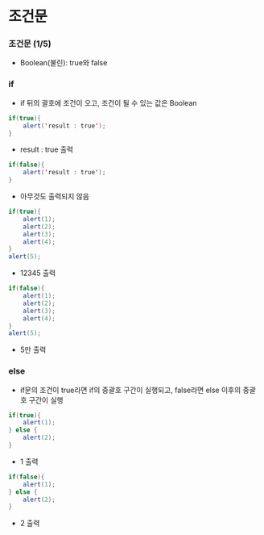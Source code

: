 # 조건문
### 조건문 (1/5)
- Boolean(불린): true와 false

### if
- if 뒤의 괄호에 조건이 오고, 조건이 될 수 있는 값은 Boolean

```java
if(true){
    alert('result : true');
}
```
- result : true 출력

```java
if(false){
    alert('result : true');
}
```
- 아무것도 출력되지 않음


```java
if(true){
    alert(1);
    alert(2);
    alert(3);
    alert(4);
}
alert(5);
```
- 12345 출력

```java
if(false){
    alert(1);
    alert(2);
    alert(3);
    alert(4);
}
alert(5);
```
- 5만 출력

### else
- if문의 조건이 true라면 if의 중괄호 구간이 실행되고, false라면 else 이후의 중괄호 구간이 실행

```java
if(true){
    alert(1);
} else {
    alert(2);
}
```
- 1 출력

```java
if(false){
    alert(1);
} else {
    alert(2);
}
```
- 2 출력
